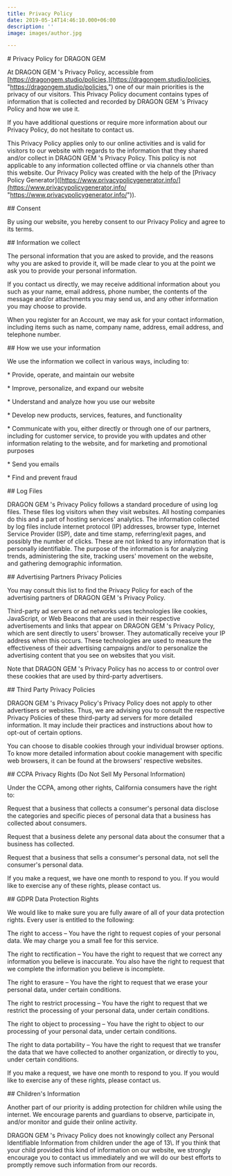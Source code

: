 ```yaml
---
title: Privacy Policy
date: 2019-05-14T14:46:10.000+06:00
description: ''
image: images/author.jpg

---
```

\# Privacy Policy for DRAGON GEM

At DRAGON GEM 's Privacy Policy, accessible from [https://dragongem.studio/policies,](https://dragongem.studio/policies, "https://dragongem.studio/policies,") one of our main priorities is the privacy of our visitors. This Privacy Policy document contains types of information that is collected and recorded by DRAGON GEM 's Privacy Policy and how we use it.

If you have additional questions or require more information about our Privacy Policy, do not hesitate to contact us.

This Privacy Policy applies only to our online activities and is valid for visitors to our website with regards to the information that they shared and/or collect in DRAGON GEM 's Privacy Policy. This policy is not applicable to any information collected offline or via channels other than this website. Our Privacy Policy was created with the help of the \[Privacy Policy Generator\]([https://www.privacypolicygenerator.info/](https://www.privacypolicygenerator.info/ "https://www.privacypolicygenerator.info/")).

\## Consent

By using our website, you hereby consent to our Privacy Policy and agree to its terms.

\## Information we collect

The personal information that you are asked to provide, and the reasons why you are asked to provide it, will be made clear to you at the point we ask you to provide your personal information.

If you contact us directly, we may receive additional information about you such as your name, email address, phone number, the contents of the message and/or attachments you may send us, and any other information you may choose to provide.

When you register for an Account, we may ask for your contact information, including items such as name, company name, address, email address, and telephone number.

\## How we use your information

We use the information we collect in various ways, including to:

\*   Provide, operate, and maintain our website

\*   Improve, personalize, and expand our website

\*   Understand and analyze how you use our website

\*   Develop new products, services, features, and functionality

\*   Communicate with you, either directly or through one of our partners, including for customer service, to provide you with updates and other information relating to the website, and for marketing and promotional purposes

\*   Send you emails

\*   Find and prevent fraud

\## Log Files

DRAGON GEM 's Privacy Policy follows a standard procedure of using log files. These files log visitors when they visit websites. All hosting companies do this and a part of hosting services' analytics. The information collected by log files include internet protocol (IP) addresses, browser type, Internet Service Provider (ISP), date and time stamp, referring/exit pages, and possibly the number of clicks. These are not linked to any information that is personally identifiable. The purpose of the information is for analyzing trends, administering the site, tracking users' movement on the website, and gathering demographic information.

\## Advertising Partners Privacy Policies

You may consult this list to find the Privacy Policy for each of the advertising partners of DRAGON GEM 's Privacy Policy.

Third-party ad servers or ad networks uses technologies like cookies, JavaScript, or Web Beacons that are used in their respective advertisements and links that appear on DRAGON GEM 's Privacy Policy, which are sent directly to users' browser. They automatically receive your IP address when this occurs. These technologies are used to measure the effectiveness of their advertising campaigns and/or to personalize the advertising content that you see on websites that you visit.

Note that DRAGON GEM 's Privacy Policy has no access to or control over these cookies that are used by third-party advertisers.

\## Third Party Privacy Policies

DRAGON GEM 's Privacy Policy's Privacy Policy does not apply to other advertisers or websites. Thus, we are advising you to consult the respective Privacy Policies of these third-party ad servers for more detailed information. It may include their practices and instructions about how to opt-out of certain options.

You can choose to disable cookies through your individual browser options. To know more detailed information about cookie management with specific web browsers, it can be found at the browsers' respective websites.

\## CCPA Privacy Rights (Do Not Sell My Personal Information)

Under the CCPA, among other rights, California consumers have the right to:

Request that a business that collects a consumer's personal data disclose the categories and specific pieces of personal data that a business has collected about consumers.

Request that a business delete any personal data about the consumer that a business has collected.

Request that a business that sells a consumer's personal data, not sell the consumer's personal data.

If you make a request, we have one month to respond to you. If you would like to exercise any of these rights, please contact us.

\## GDPR Data Protection Rights

We would like to make sure you are fully aware of all of your data protection rights. Every user is entitled to the following:

The right to access – You have the right to request copies of your personal data. We may charge you a small fee for this service.

The right to rectification – You have the right to request that we correct any information you believe is inaccurate. You also have the right to request that we complete the information you believe is incomplete.

The right to erasure – You have the right to request that we erase your personal data, under certain conditions.

The right to restrict processing – You have the right to request that we restrict the processing of your personal data, under certain conditions.

The right to object to processing – You have the right to object to our processing of your personal data, under certain conditions.

The right to data portability – You have the right to request that we transfer the data that we have collected to another organization, or directly to you, under certain conditions.

If you make a request, we have one month to respond to you. If you would like to exercise any of these rights, please contact us.

\## Children's Information

Another part of our priority is adding protection for children while using the internet. We encourage parents and guardians to observe, participate in, and/or monitor and guide their online activity.

DRAGON GEM 's Privacy Policy does not knowingly collect any Personal Identifiable Information from children under the age of 13\\. If you think that your child provided this kind of information on our website, we strongly encourage you to contact us immediately and we will do our best efforts to promptly remove such information from our records.
